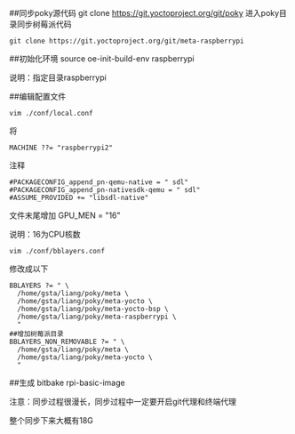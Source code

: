 ##同步poky源代码
	git clone https://git.yoctoproject.org/git/poky
进入poky目录同步树莓派代码

	git clone https://git.yoctoproject.org/git/meta-raspberrypi

##初始化环境
	source oe-init-build-env raspberrypi

说明：指定目录raspberrypi

##编辑配置文件

	vim ./conf/local.conf 

将

	MACHINE ??= "raspberrypi2"
注释

	#PACKAGECONFIG_append_pn-qemu-native = " sdl"
	#PACKAGECONFIG_append_pn-nativesdk-qemu = " sdl"
	#ASSUME_PROVIDED += "libsdl-native"

文件末尾增加
	GPU_MEN = "16"

说明：16为CPU核数

	vim ./conf/bblayers.conf
修改成以下

	BBLAYERS ?= " \
	  /home/gsta/liang/poky/meta \
	  /home/gsta/liang/poky/meta-yocto \
	  /home/gsta/liang/poky/meta-yocto-bsp \
	  /home/gsta/liang/poky/meta-raspberrypi \
	  "
	##增加树莓派目录
	BBLAYERS_NON_REMOVABLE ?= " \
	  /home/gsta/liang/poky/meta \
	  /home/gsta/liang/poky/meta-yocto \
	  "
	

##生成
	bitbake rpi-basic-image

注意：同步过程很漫长，同步过程中一定要开启git代理和终端代理

整个同步下来大概有18G